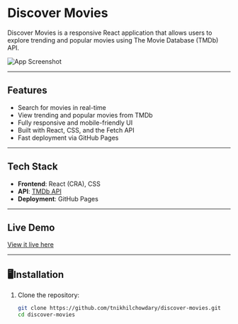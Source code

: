 # Discover Movies

Discover Movies is a responsive React application that allows users to explore trending and popular movies using The Movie Database (TMDb) API.

![App Screenshot](./public/screenshot.png)

---

## Features

- Search for movies in real-time
- View trending and popular movies from TMDb
- Fully responsive and mobile-friendly UI
- Built with React, CSS, and the Fetch API
- Fast deployment via GitHub Pages

---

## Tech Stack

- **Frontend**: React (CRA), CSS
- **API**: [TMDb API](https://www.themoviedb.org/)
- **Deployment**: GitHub Pages

---

## Live Demo

[View it live here](https://tnikhilchowdary.github.io/discover-movies)

---

## 🖥Installation

1. Clone the repository:
   ```bash
   git clone https://github.com/tnikhilchowdary/discover-movies.git
   cd discover-movies
